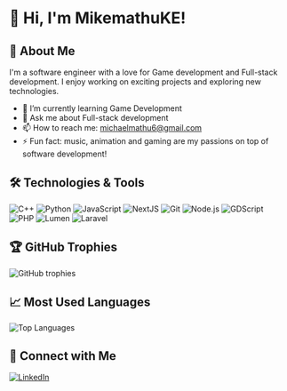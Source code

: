 # 👋 Hi, I'm MikemathuKE! 
 
## 🚀 About Me
I'm a software engineer with a love for Game development and Full-stack development. I enjoy working on exciting projects and exploring new technologies.
 
- 🌱 I’m currently learning Game Development
- 💬 Ask me about Full-stack development
- 📫 How to reach me: michaelmathu6@gmail.com
- ⚡ Fun fact: music, animation and gaming are my passions on top of software development!
 
## 🛠️ Technologies & Tools
![C++](https://img.shields.io/badge/-C++-blue?logo=cplusplus)
![Python](https://img.shields.io/badge/python-3670A0?style=for-the-badge&logo=python&logoColor=ffdd54)
![JavaScript](https://img.shields.io/badge/-JavaScript-F7DF1E?style=flat&logo=javascript&logoColor=black)
![NextJS](https://img.shields.io/badge/next.js-000000?style=for-the-badge&logo=nextdotjs&logoColor=white)
![Git](https://img.shields.io/badge/-Git-F05032?style=flat&logo=git&logoColor=white)
![Node.js](https://img.shields.io/badge/-Node.js-339933?style=flat&logo=node.js&logoColor=white)
![GDScript](https://img.shields.io/badge/GDScript-478CBF?style=for-the-badge&logo=godot-engine&logoColor=white)
![PHP](https://shields.io/badge/-PHP-3776AB?style=flat&logo=php)
![Lumen](https://img.shields.io/badge/-Lumen-E74430?style=flat&logo=lumen&logoColor=white)
![Laravel](https://img.shields.io/badge/-Laravel-FF2D20?style=flat&logo=laravel&logoColor=white)
 
<!-- Add more technologies as needed -->
 
## 🏆 GitHub Trophies
![GitHub trophies](https://github-profile-trophy.vercel.app/?username=MikemathuKE&theme=onedark)
 
## 📈 Most Used Languages
![Top Languages](https://github-readme-stats.vercel.app/api/top-langs/?username=MikemathuKE&layout=compact&theme=merko)
 
## 🔗 Connect with Me
[![LinkedIn](https://img.shields.io/badge/-LinkedIn-0077B5?style=flat&logo=linkedin&logoColor=white)](https://www.linkedin.com/in/michael-mathu-609672229?utm_source=share&utm_campaign=share_via&utm_content=profile&utm_medium=ios_app)

<!--
**MikemathuKE/MikemathuKE** is a ✨ _special_ ✨ repository because its `README.md` (this file) appears on your GitHub profile.

Here are some ideas to get you started:

- 🔭 I’m currently working on ...
- 🌱 I’m currently learning ...
- 👯 I’m looking to collaborate on ...
- 🤔 I’m looking for help with ...
- 💬 Ask me about ...
- 📫 How to reach me: ...
- 😄 Pronouns: ...
- ⚡ Fun fact: ...
-->
